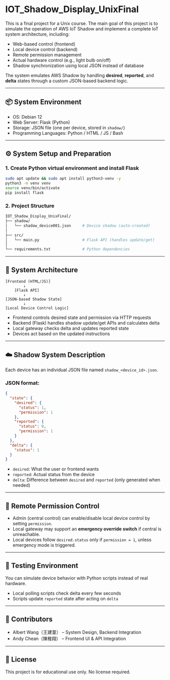 # IOT_Shadow_Display_UnixFinal

This is a final project for a Unix course. The main goal of this project is to simulate the operation of AWS IoT Shadow and implement a complete IoT system architecture, including:

- Web-based control (frontend)
- Local device control (backend)
- Remote permission management
- Actual hardware control (e.g., light bulb on/off)
- Shadow synchronization using local JSON instead of database

The system emulates AWS Shadow by handling **desired**, **reported**, and **delta** states through a custom JSON-based backend logic.

---

## 📦 System Environment

- OS: Debian 12
- Web Server: Flask (Python)
- Storage: JSON file (one per device, stored in `shadow/`)
- Programming Languages: Python / HTML / JS / Bash

---

## ⚙️ System Setup and Preparation

### 1. Create Python virtual environment and install Flask

```bash
sudo apt update && sudo apt install python3-venv -y
python3 -m venv venv
source venv/bin/activate
pip install flask
```

### 2. Project Structure

```bash
IOT_Shadow_Display_UnixFinal/
├── shadow/
│   └── shadow_device001.json     # Device shadow (auto-created)
│
├── src/
│   └── main.py                   # Flask API (handles update/get)
│
└── requirements.txt              # Python dependencies
```

---

## 🧠 System Architecture

```
[Frontend (HTML/JS)]
        ↓
    [Flask API]
        ↓
[JSON-based Shadow State]
        ↓
[Local Device Control Logic]
```

- Frontend controls desired state and permission via HTTP requests
- Backend (Flask) handles shadow update/get APIs and calculates delta
- Local gateway checks delta and updates reported state
- Devices act based on the updated instructions

---

## ☁️ Shadow System Description

Each device has an individual JSON file named `shadow_<device_id>.json`.

### JSON format:

```json
{
  "state": {
    "desired": {
      "status": 1,
      "permission": 1
    },
    "reported": {
      "status": 0,
      "permission": 1
    }
  },
  "delta": {
    "status": 1
  }
}
```

- `desired`: What the user or frontend wants
- `reported`: Actual status from the device
- `delta`: Difference between `desired` and `reported` (only generated when needed)

---

## 🔐 Remote Permission Control

- Admin (central control) can enable/disable local device control by setting `permission`.
- Local gateway may support an **emergency override switch** if central is unreachable.
- Local devices follow `desired.status` only if `permission = 1`, unless emergency mode is triggered.

---

## 🧪 Testing Environment

You can simulate device behavior with Python scripts instead of real hardware.

- Local polling scripts check delta every few seconds
- Scripts update `reported` state after acting on `delta`

---

## 🙌 Contributors

- Albert Wang（王建葦） – System Design, Backend Integration
- Andy Chean（陳稚翔） – Frontend UI & API Integration

---

## 📜 License

This project is for educational use only. No license required.
